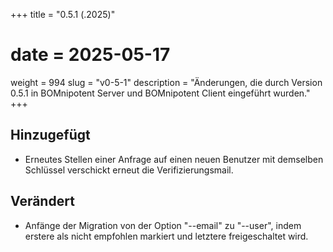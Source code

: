 +++
title = "0.5.1 (.2025)"
# date = 2025-05-17
weight = 994
slug = "v0-5-1"
description = "Änderungen, die durch Version 0.5.1 in BOMnipotent Server und BOMnipotent Client eingeführt wurden."
+++

## Hinzugefügt
- Erneutes Stellen einer Anfrage auf einen neuen Benutzer mit demselben Schlüssel verschickt erneut die Verifizierungsmail.

## Verändert
- Anfänge der Migration von der Option "--email" zu "--user", indem erstere als nicht empfohlen markiert und letztere freigeschaltet wird.
